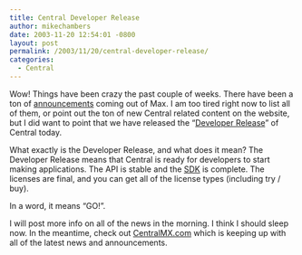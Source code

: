 ```yaml
---
title: Central Developer Release
author: mikechambers
date: 2003-11-20 12:54:01 -0800
layout: post
permalink: /2003/11/20/central-developer-release/
categories:
  - Central
---
```



Wow! Things have been crazy the past couple of weeks. There have been a ton of [announcements][1] coming out of Max. I am too tired right now to list all of them, or point out the ton of new Central related content on the website, but I did want to point that we have released the &#8220;[Developer Release][2]&#8221; of Central today.

What exactly is the Developer Release, and what does it mean? The Developer Release means that Central is ready for developers to start making applications. The API is stable and the [SDK][3] is complete. The licenses are final, and you can get all of the license types (including try / buy).

In a word, it means &#8220;GO!&#8221;.

I will post more info on all of the news in the morning. I think I should sleep now. In the meantime, check out [CentralMX.com][4] which is keeping up with all of the latest news and announcements.

 [1]: http://www.macromedia.com/macromedia/proom/pr/2003/partner_aol.html
 [2]: http://www.macromedia.com/macromedia/proom/pr/2003/central_available.html
 [3]: http://www.macromedia.com/go/central_sdk
 [4]: http://www.centralmx.com